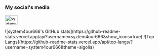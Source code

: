 <h3 align="left">My social's media</h3>
<p align="left">
<a href="https://twitter.com/syztem4our666" target="blank"><img align="center" src="https://raw.githubusercontent.com/syztem4our666/github-profile-readme-generator/master/src/images/icons/Social/twitter.svg" alt="syztem4our666" height="30" width="40" /></a>
</p>
![syztem4our666's GitHub stats](https://github-readme-stats.vercel.app/api?username=syztem4our666&show_icons=true)
![Top Langs](https://github-readme-stats.vercel.app/api/top-langs/?username=syztem4our666&theme=algolia)
